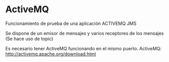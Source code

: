 # ActiveMQ
Funcionamiento de prueba de una aplicación ACTIVEMQ JMS

Se dispone de un emisor de mensajes y varios receptores de los mensajes (Se hace uso de topic)

Es necesario tener ActiveMQ funcionando en el mismo puerto.
ActiveMQ: http://activemq.apache.org/download.html
